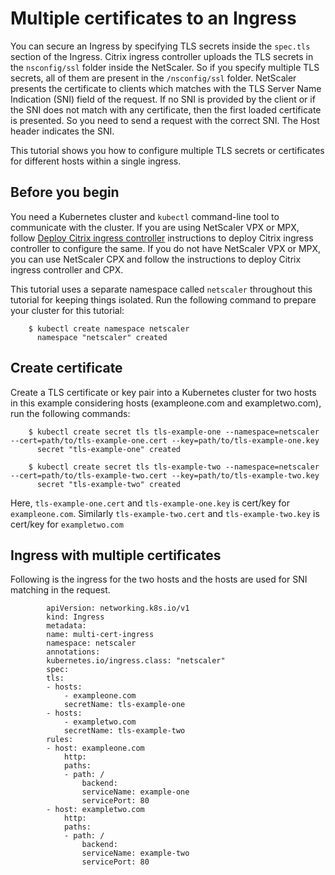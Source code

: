 # Multiple certificates to an Ingress

You can secure an Ingress by specifying TLS secrets inside the `spec.tls` section of the Ingress. Citrix ingress controller uploads the TLS secrets in the `nsconfig/ssl` folder inside the NetScaler. So if you specify multiple TLS secrets, all of them are present in the `/nsconfig/ssl` folder. NetScaler presents the certificate to clients which matches with the TLS Server Name Indication (SNI) field of the request. If no SNI is provided by the client or if the SNI does not match with any certificate, then the first loaded certificate is presented. So you need to send a request with the correct SNI. The Host header indicates the SNI.

This tutorial shows you how to configure multiple TLS secrets or certificates for different hosts within a single ingress.

## Before you begin

You need a Kubernetes cluster and `kubectl` command-line tool to communicate with the cluster.
If you are using NetScaler VPX or MPX, follow [Deploy Citrix ingress controller](./quick-installation-cic.md) instructions to deploy Citrix ingress controller to configure the same. If you do not have NetScaler VPX or MPX, you can use NetScaler CPX and follow the instructions to deploy Citrix ingress controller and CPX.

This tutorial uses a separate namespace called `netscaler` throughout this tutorial for keeping things isolated. Run the following command to prepare your cluster for this tutorial:

        $ kubectl create namespace netscaler
          namespace "netscaler" created

## Create certificate

Create a TLS certificate or key pair into a Kubernetes cluster for two hosts in this example considering hosts (exampleone.com and exampletwo.com), run the following commands:

        $ kubectl create secret tls tls-example-one --namespace=netscaler --cert=path/to/tls-example-one.cert --key=path/to/tls-example-one.key 
          secret "tls-example-one" created

        $ kubectl create secret tls tls-example-two --namespace=netscaler --cert=path/to/tls-example-two.cert --key=path/to/tls-example-two.key 
          secret "tls-example-two" created

Here, `tls-example-one.cert` and `tls-example-one.key` is cert/key for `exampleone.com`. Similarly `tls-example-two.cert` and `tls-example-two.key` is cert/key for `exampletwo.com`

## Ingress with multiple certificates

Following is the ingress for the two hosts and the hosts are used for SNI matching in the request.

            apiVersion: networking.k8s.io/v1
            kind: Ingress
            metadata:
            name: multi-cert-ingress
            namespace: netscaler
            annotations:
            kubernetes.io/ingress.class: "netscaler"
            spec:
            tls:
            - hosts:
                - exampleone.com
                secretName: tls-example-one
            - hosts:
                - exampletwo.com
                secretName: tls-example-two
            rules:
            - host: exampleone.com
                http:
                paths:
                - path: /
                    backend:
                    serviceName: example-one
                    servicePort: 80
            - host: exampletwo.com
                http:
                paths:
                - path: /
                    backend:
                    serviceName: example-two
                    servicePort: 80